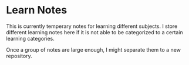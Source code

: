 # Learn Notes

This is currently temperary notes for learning different subjects. I store different learning notes here if it is not able to be categorized to a certain learning categories.

Once a group of notes are large enough, I might separate them to a new repository.
